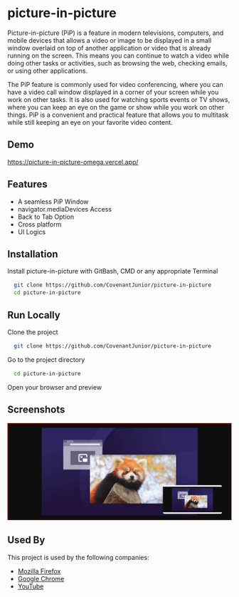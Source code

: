 
# picture-in-picture

Picture-in-picture (PiP) is a feature in modern televisions, computers, and mobile devices that allows a video or image to be displayed in a small window overlaid on top of another application or video that is already running on the screen. This means you can continue to watch a video while doing other tasks or activities, such as browsing the web, checking emails, or using other applications.

The PiP feature is commonly used for video conferencing, where you can have a video call window displayed in a corner of your screen while you work on other tasks. It is also used for watching sports events or TV shows, where you can keep an eye on the game or show while you work on other things. PiP is a convenient and practical feature that allows you to multitask while still keeping an eye on your favorite video content.


## Demo

https://picture-in-picture-omega.vercel.app/


## Features

- A seamless PiP Window
- navigator.mediaDevices Access
- Back to Tab Option
- Cross platform
- UI Logics


## Installation

Install picture-in-picture with GitBash, CMD or any appropriate Terminal

```bash
  git clone https://github.com/CovenantJunior/picture-in-picture
  cd picture-in-picture
```
    
## Run Locally

Clone the project

```bash
  git clone https://github.com/CovenantJunior/picture-in-picture
```

Go to the project directory

```bash
  cd picture-in-picture
```

Open your browser and preview


## Screenshots

![App Screenshot](https://raw.githubusercontent.com/CovenantJunior/picture-in-picture/master/pip-screenshot.png)


## Used By

This project is used by the following companies:

- [Mozilla Firefox](https://www.mozilla.org/en-US/firefox/new/)
- [Google Chrome](https://www.google.com/chrome/)
- [YouTube](https://youtube.com/)

